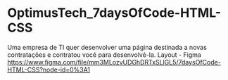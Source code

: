 # OptimusTech_7daysOfCode-HTML-CSS

Uma empresa de TI quer desenvolver uma página destinada a novas contratações e contratou você para desenvolvê-la.
Layout - Figma
https://www.figma.com/file/mm3MLozvUDGhDRTxSLlGL5/7daysOfCode-HTML-CSS?node-id=0%3A1
